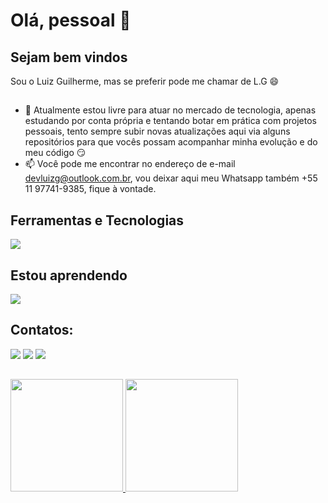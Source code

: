 <h1> Olá, pessoal 👋 </h1>

<h2> Sejam bem vindos </h2>

Sou o Luiz Guilherme, mas se preferir pode me chamar de L.G 😄

##

- 🔭 Atualmente estou livre para atuar no mercado de tecnologia, apenas estudando por conta própria e tentando botar em prática com projetos pessoais, tento sempre subir novas atualizações aqui via alguns repositórios para que vocês possam acompanhar minha evolução e do meu código 😏
-  📫 Você pode me encontrar no endereço de e-mail devluizg@outlook.com.br, vou deixar aqui meu Whatsapp também +55 11 97741-9385, fique à vontade.
  
## Ferramentas e Tecnologias

<div>
<img src="https://skillicons.dev/icons?i=nodejs,postgres,ts,javascript,mongodb,bootstrap,prisma,npm,html,css,drizzle,nestjs,docker" />
</div>

## Estou aprendendo

<div>
<img src="https://skillicons.dev/icons?i=react,rabbitmq,redis,vitest" />
</div>
  
## Contatos:

<div>
<a href = "mailto:devluizg@outlook.com.br"><img src="https://img.shields.io/badge/Microsoft_Outlook-0078D4?style=for-the-badge&logo=microsoft-outlook&logoColor=white" target="_blank"></a>
<a href="https://www.linkedin.com/in/luiz-guilherme-a85174115/" target="_blank"><img src="https://img.shields.io/badge/-LinkedIn-%230077B5?style=for-the-badge&logo=linkedin&logoColor=white" target="_blank"></a>   
<a href="https://instagram.com/lgsilva__" target="_blank"><img src="https://img.shields.io/badge/-Instagram-%23E4405F?style=for-the-badge&logo=instagram&logoColor=white" target="_blank"></a>
</div>

##

<div>
<a href="https://github.com/LuizG-cmd">
<img height="180em" src="https://github-readme-stats.vercel.app/api/top-langs/?username=LuizG-cmd&layout=compact&langs_count=7&theme=onedark"/>
<img height="180em" src="https://github-readme-stats.vercel.app/api?username=LuizG-cmd&show_icons=true&theme=onedark&include_all_commits=true&count_private=true"/>
</div>


